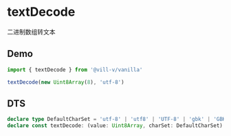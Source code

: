 # textDecode

二进制数组转文本

## Demo

```ts
import { textDecode } from '@vill-v/vanilla'

textDecode(new Uint8Array(8), 'utf-8')
```

## DTS

```ts
declare type DefaultCharSet = 'utf-8' | 'utf8' | 'UTF-8' | 'gbk' | 'GBK' | 'GB2312' | string;
declare const textDecode: (value: Uint8Array, charSet: DefaultCharSet) => string;
```
